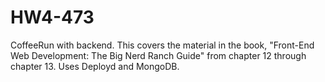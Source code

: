 # HW4-473
CoffeeRun with backend.
This covers the material in the book, "Front-End Web Development: The Big Nerd Ranch Guide" from chapter 12 through chapter 13.
Uses Deployd and MongoDB.
